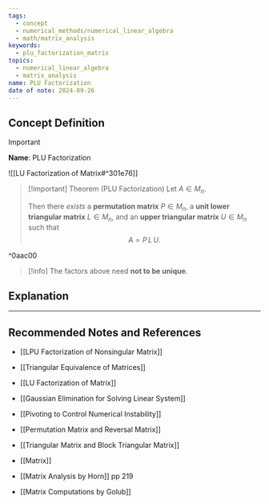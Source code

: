 ```yaml
---
tags:
  - concept
  - numerical_methods/numerical_linear_algebra
  - math/matrix_analysis
keywords:
  - plu_factorization_matrix
topics:
  - numerical_linear_algebra
  - matrix_analysis
name: PLU Factorization
date of note: 2024-09-26
---
```


## Concept Definition

>[!important]
>**Name**: PLU Factorization

![[LU Factorization of Matrix#^301e76]]

>[!important] Theorem (PLU Factorization)
>Let $A\in M_{n}$.
>
>Then there *exists* a **permutation matrix** $P\in M_{n}$, a **unit lower triangular matrix** $L\in M_{n}$, and an **upper triangular matrix** $U\in M_{n}$ such that 
>$$
>A = P\,L\,U.
>$$

^0aac00

>[!info]
>The factors above need **not to be unique**.


## Explanation





-----------
##  Recommended Notes and References


- [[LPU Factorization of Nonsingular Matrix]]
- [[Triangular Equivalence of Matrices]]
- [[LU Factorization of Matrix]]
- [[Gaussian Elimination for Solving Linear System]]
- [[Pivoting to Control Numerical Instability]]

- [[Permutation Matrix and Reversal Matrix]]
- [[Triangular Matrix and Block Triangular Matrix]]
- [[Matrix]]


- [[Matrix Analysis by Horn]] pp 219
- [[Matrix Computations by Golub]]